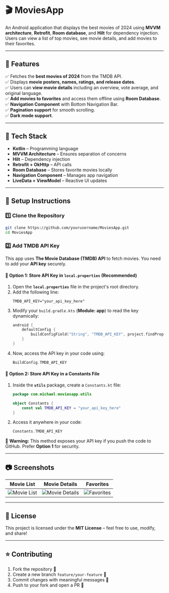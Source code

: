 # 🎬 MoviesApp  
An Android application that displays the best movies of 2024 using **MVVM architecture**, **Retrofit**, **Room database**, and **Hilt** for dependency injection. Users can view a list of top movies, see movie details, and add movies to their favorites.

---

## 📌 Features  
✅ Fetches the **best movies of 2024** from the TMDB API.  
✅ Displays **movie posters, names, ratings, and release dates**.  
✅ Users can **view movie details** including an overview, vote average, and original language.  
✅ **Add movies to favorites** and access them offline using **Room Database**.  
✅ **Navigation Component** with Bottom Navigation Bar.  
✅ **Pagination support** for smooth scrolling.  
✅ **Dark mode support**.  

---

## 🚀 Tech Stack  
- **Kotlin** – Programming language  
- **MVVM Architecture** – Ensures separation of concerns  
- **Hilt** – Dependency injection  
- **Retrofit + OkHttp** – API calls  
- **Room Database** – Stores favorite movies locally  
- **Navigation Component** – Manages app navigation  
- **LiveData + ViewModel** – Reactive UI updates  

---

## 🔧 Setup Instructions  

### 1️⃣ Clone the Repository  
```sh
git clone https://github.com/yourusername/MoviesApp.git
cd MoviesApp
```

### 2️⃣ Add TMDB API Key  
This app uses **The Movie Database (TMDB) API** to fetch movies. You need to add your **API key** securely.  

#### 🔹 **Option 1: Store API Key in `local.properties` (Recommended)**
1. Open the **`local.properties`** file in the project's root directory.  
2. Add the following line:  
   ```properties
   TMDB_API_KEY="your_api_key_here"
   ```
3. Modify your `build.gradle.kts` (**Module: app**) to read the key dynamically:  
   ```kotlin
   android {
       defaultConfig {
           buildConfigField("String", "TMDB_API_KEY", project.findProperty("TMDB_API_KEY") as String)
       }
   }
   ```
4. Now, access the API key in your code using:  
   ```kotlin
   BuildConfig.TMDB_API_KEY
   ```

#### 🔹 **Option 2: Store API Key in a Constants File**
1. Inside the **`utils`** package, create a `Constants.kt` file:  
   ```kotlin
   package com.michael.moviesapp.utils

   object Constants {
       const val TMDB_API_KEY = "your_api_key_here"
   }
   ```
2. Access it anywhere in your code:  
   ```kotlin
   Constants.TMDB_API_KEY
   ```
🚨 **Warning:** This method exposes your API key if you push the code to GitHub. Prefer **Option 1** for security.  

---

## 📷 Screenshots  

| Movie List  | Movie Details | Favorites |
|-------------|--------------|-----------|
| ![Movie List](https://i.ibb.co/pj277Ntw/Screenshot-1740174545.png) | ![Movie Details](https://i.ibb.co/rGmbLCnG/Screenshot-1740174549.png) | ![Favorites](https://i.ibb.co/XkfWHQQ1/Screenshot-1740174552.png) |

---

## 📜 License  
This project is licensed under the **MIT License** – feel free to use, modify, and share!  

---

## ⭐ Contributing  
1. Fork the repository 🍴  
2. Create a new branch `feature/your-feature` 🌱  
3. Commit changes with meaningful messages 📝  
4. Push to your fork and open a PR 📩  
